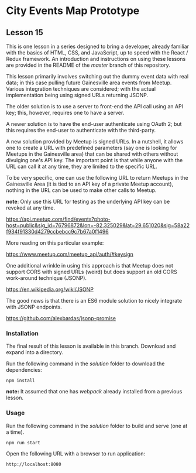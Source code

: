 # City Events Map Prototype

## Lesson 15

This is one lesson in a series designed to bring a developer, already
familiar with the basics of HTML, CSS, and JavaScript, up to speed with
the React / Redux framework. An introduction and instructions on using
these lessons are provided in the README of the *master* branch of this
repository.

This lesson primarily involves switching out the dummy event data with
real data; in this case pulling future Gainesville area events from Meetup.
Various integration techniques are considered; with the actual implementation
being using signed URLs returning JSONP.

The older solution is to use a server to front-end the API call
using an API key; this, however, requires one to have a server.

A newer solution is to have the end-user authenticate using OAuth 2;
but this requires the end-user to authenticate with the third-party.

A new solution provided by Meetup is signed URLs. In a nutshell, it allows
one to create a URL with predefined parameters (say one is looking for
Meetups in the Gainesville area) that can be shared with others without
divulging one's API key.  The important point is that while anyone with
the URL can call it at any time, they are limited to the specific URL.

To be very specific, one can use the following URL to return Meetups in
the Gainesville Area (it is tied to an API key of a  private Meetup account),
nothing in the URL can be used to make other calls to Meetup.

**note**: Only use this URL for testing as the underlying API
key can be revoked at any time.

https://api.meetup.com/find/events?photo-host=public&sig_id=76796872&lon=-82.325029&lat=29.651020&sig=58a22f934f91330d4279ccbebcc9c7b67a0f1496

More reading on this particular example:

https://www.meetup.com/meetup_api/auth/#keysign

One additional wrinkle in using this approach is that Meetup does not
support CORS with signed URLs (weird) but does support an old CORS
work-around technique (JSONP).

https://en.wikipedia.org/wiki/JSONP

The good news is that there is an ES6 module solution to nicely integrate
with JSONP endpoints.

https://github.com/alexbardas/jsonp-promise

### Installation

The final result of this lesson is available in this branch. Download and
expand into a directory.

Run the following command in the *solution* folder to download the dependencies:

`npm install`

**note:** It assumed that one has *webpack* already installed from a previous
lesson.

### Usage

Run the following command in the *solution* folder to
build and serve (one at a time).

`npm run start`

Open the following URL with a browser to run application:

`http://localhost:8080`
